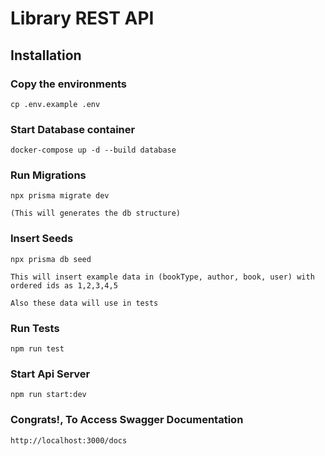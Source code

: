 # Library REST API

## Installation

### Copy the environments

    cp .env.example .env

### Start Database container

    docker-compose up -d --build database

### Run Migrations

    npx prisma migrate dev

    (This will generates the db structure)

### Insert Seeds

    npx prisma db seed

    This will insert example data in (bookType, author, book, user) with ordered ids as 1,2,3,4,5

    Also these data will use in tests

### Run Tests

    npm run test

### Start Api Server

    npm run start:dev

### Congrats!, To Access Swagger Documentation

    http://localhost:3000/docs
